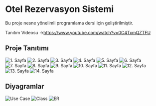 # Otel Rezervasyon Sistemi
 Bu proje nesne yönelimli programlama dersi için geliştirilmiştir.

 Tanıtım Videosu ->https://www.youtube.com/watch?v=0C4TxmQZTFU

 ## Proje Tanıtımı

 ![1. Sayfa](Screenshots/page1.jpg)
 ![2. Sayfa](Screenshots/page2.jpg)
 ![3. Sayfa](Screenshots/page3.jpg)
 ![4. Sayfa](Screenshots/page4.jpg)
 ![5. Sayfa](Screenshots/page5.jpg)
 ![6. Sayfa](Screenshots/page6.jpg)
 ![7. Sayfa](Screenshots/page7.jpg)
 ![8. Sayfa](Screenshots/page8.jpg)
 ![9. Sayfa](Screenshots/page9.jpg)
 ![10. Sayfa](Screenshots/pag101.jpg)
 ![11. Sayfa](Screenshots/page11.jpg)
 ![12. Sayfa](Screenshots/page12.jpg)
 ![13. Sayfa](Screenshots/page13.jpg)
 ![14. Sayfa](Screenshots/page14.jpg)

 ## Diyagramlar

 ![Use Case](Screenshots/usecase.jpg)
 ![Class](Screenshots/class.jpg)
 ![ER](Screenshots/er.jpg)
